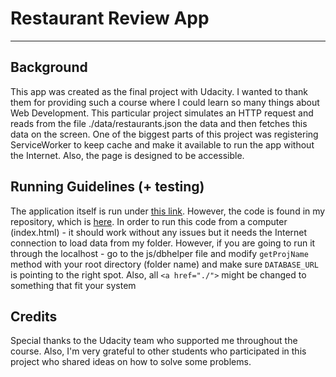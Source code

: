 # Restaurant Review App
---

## Background
This app was created as the final project with Udacity. I wanted to thank them for 
providing such a course where I could learn so many things about Web Development.
This particular project simulates an HTTP request and reads from the file ./data/restaurants.json
the data and then fetches this data on the screen. One of the biggest parts of this 
project was registering ServiceWorker to keep cache and make it available to run the app 
without the Internet. Also, the page is designed to be accessible. 

## Running Guidelines (+ testing)
The application itself is run under [this link](https://kovalyovi.github.io/Restaurant-reviews). However,
the code is found in my repository, which is [here](https://github.com/kovalyovi/). In order
to run this code from a computer (index.html) - it should work without any issues but it
needs the Internet connection to load data from my folder. However, if you are going to run it
through the localhost - go to the js/dbhelper file and modify `getProjName` method with
your root directory (folder name) and make sure `DATABASE_URL` is pointing to the right spot.
Also, all `<a href="./">` might be changed to something that fit your system

## Credits
Special thanks to the Udacity team who supported me throughout the course. Also, I'm very 
grateful to other students who participated in this project who shared ideas on how
to solve some problems.